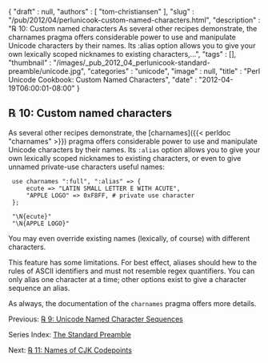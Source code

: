 {
   "draft" : null,
   "authors" : [
      "tom-christiansen"
   ],
   "slug" : "/pub/2012/04/perlunicook-custom-named-characters.html",
   "description" : "℞ 10: Custom named characters As several other recipes demonstrate, the charnames pragma offers considerable power to use and manipulate Unicode characters by their names. Its :alias option allows you to give your own lexically scoped nicknames to existing characters,...",
   "tags" : [],
   "thumbnail" : "/images/_pub_2012_04_perlunicook-standard-preamble/unicode.jpg",
   "categories" : "unicode",
   "image" : null,
   "title" : "Perl Unicode Cookbook: Custom Named Characters",
   "date" : "2012-04-19T06:00:01-08:00"
}



℞ 10: Custom named characters
-----------------------------

As several other recipes demonstrate, the [charnames]({{< perldoc "charnames" >}}) pragma offers considerable power to use and manipulate Unicode characters by their names. Its `:alias` option allows you to give your own lexically scoped nicknames to existing characters, or even to give unnamed private-use characters useful names:

     use charnames ":full", ":alias" => {
         ecute => "LATIN SMALL LETTER E WITH ACUTE",
         "APPLE LOGO" => 0xF8FF, # private use character
     };

     "\N{ecute}"
     "\N{APPLE LOGO}"

You may even override existing names (lexically, of course) with different characters.

This feature has some limitations. For best effect, aliases should hew to the rules of ASCII identifiers and must not resemble regex quantifiers. You can only alias one character at a time; other options exist to give a character sequence an alias.

As always, the documentation of the `charnames` pragma offers more details.

Previous: [℞ 9: Unicode Named Character Sequences](/pub/2012/04/perlunicook-unicode-named-character-sequences.html)

Series Index: [The Standard Preamble](/pub/2012/04/perlunicook-standard-preamble.html)

Next: [℞ 11: Names of CJK Codepoints](/pub/2012/04/perlunicook-names-of-cjk-codepoints.html)
